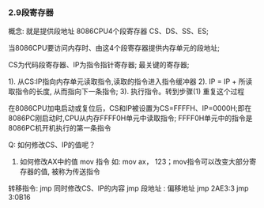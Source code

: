 ### 2.9段寄存器

概念: 就是提供段地址 8086CPU4个段寄存器 CS、DS、SS、ES;

当8086CPU要访问内存时、由这4个段寄存器提供内存单元的段地址;

CS为代码段寄存器、IP为指令指针寄存器; 最关键的寄存器;

1). 从CS:IP指向内存单元读取指令,读取的指令进入指令缓冲器
2). IP = IP + 所读取指令的长度, 从而指向下一条指令;
3). 执行指令。转到步骤(1) 重复这个过程

在8086CPU加电启动或复位后，CS和IP被设置为CS=FFFFH、IP=0000H;即在8086PC刚启动时,CPU从内存FFFF0H单元中读取指令; FFFF0H单元中的指令是8086PC机开机执行的第一条指令

Q:  如何修改CS、IP的值呢？

1. 如何修改AX中的值
mov 指令 如: mov ax， 123；mov指令可以改变大部分寄存器的值, 被称为传送指令

转移指令: jmp 同时修改CS、IP的内容
jmp 段地址 : 偏移地址
jmp 2AE3:3
jmp 3:0B16
